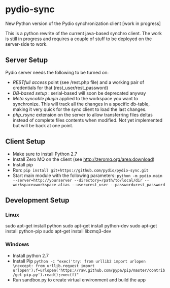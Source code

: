 pydio-sync
==========

New Python version of the Pydio synchronization client [work in progress]

This is a python rewrite of the current java-based synchro client. The work is still in progress and requires a couple of stuff to be deployed on the server-side to work. 

Server Setup
--
Pydio server needs the following to be turned on:
 * *RESTfull access* point (see /rest.php file) and a working pair of credentials for that (rest_user/rest_password)
 * *DB-based setup* : serial-based will soon be deprecated anyway
 * *Meta.syncable plugin* applied to the workspace you want to synchronize. This will track all the changes in a specific db-table, making it very quick for the sync client to load the last changes.
 * *php_rsync* extension on the server to allow transferring files deltas instead of complete files contents when modified. Not yet implemented but will be back at one point.

Client Setup
-- 
 * Make sure to install Python 2.7
 * Install Zero MQ on the client (see http://zeromq.org/area:download)
 * Install pip
 * Run: ```pip install git+https://github.com/pydio/pydio-sync.git```
 * Start main module with the following parameters: ```python -m pydio.main --server=http://yourserver --directory=/path/to/local/dir --workspace=workspace-alias --user=rest_user --password=rest_password```

## Development Setup

### Linux

  sudo apt-get install python
  sudo apt-get install python-dev
  sudo apt-get install python-pip
  sudo apt-get install libzmq3-dev

### Windows

 * Install python 2.7
 * Install Pip
    ```python -c "exec('try: from urllib2 import urlopen \nexcept: from urllib.request import urlopen');f=urlopen('https://raw.github.com/pypa/pip/master/contrib/get-pip.py').read();exec(f)"```
 * Run sandbox.py to create virtual environment and build the app

